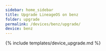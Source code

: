 ```yaml
---
sidebar: home_sidebar
title: Upgrade LineageOS on benz
folder: upgrade
permalink: /devices/benz/upgrade/
device: benz
---
```

{% include templates/device_upgrade.md %}
